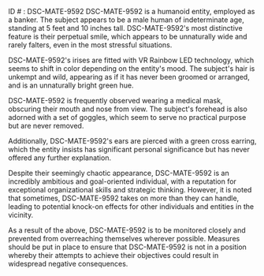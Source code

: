 ID # : DSC-MATE-9592
DSC-MATE-9592 is a humanoid entity, employed as a banker. The subject appears to be a male human of indeterminate age, standing at 5 feet and 10 inches tall. DSC-MATE-9592's most distinctive feature is their perpetual smile, which appears to be unnaturally wide and rarely falters, even in the most stressful situations.

DSC-MATE-9592's irises are fitted with VR Rainbow LED technology, which seems to shift in color depending on the entity's mood. The subject's hair is unkempt and wild, appearing as if it has never been groomed or arranged, and is an unnaturally bright green hue.

DSC-MATE-9592 is frequently observed wearing a medical mask, obscuring their mouth and nose from view. The subject's forehead is also adorned with a set of goggles, which seem to serve no practical purpose but are never removed.

Additionally, DSC-MATE-9592's ears are pierced with a green cross earring, which the entity insists has significant personal significance but has never offered any further explanation.

Despite their seemingly chaotic appearance, DSC-MATE-9592 is an incredibly ambitious and goal-oriented individual, with a reputation for exceptional organizational skills and strategic thinking. However, it is noted that sometimes, DSC-MATE-9592 takes on more than they can handle, leading to potential knock-on effects for other individuals and entities in the vicinity.

As a result of the above, DSC-MATE-9592 is to be monitored closely and prevented from overreaching themselves wherever possible. Measures should be put in place to ensure that DSC-MATE-9592 is not in a position whereby their attempts to achieve their objectives could result in widespread negative consequences.